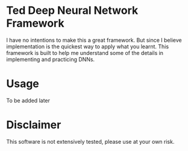 # Ted Deep Neural Network Framework
I have no intentions to make this a great framework. But since I believe implementation is the quickest way to apply what you learnt. This framework is built to help me understand some of the details in implementing and practicing DNNs.

# Usage
To be added later

# Disclaimer
This software is not extensively tested, please use at your own risk.
